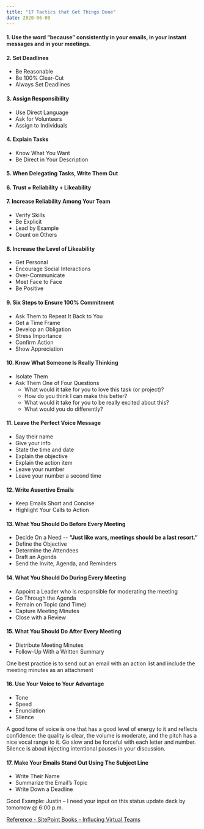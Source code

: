 ```yaml
---
title: "17 Tactics that Get Things Done"
date: 2020-06-08
---
```


#### 1. Use the word “because” consistently in your emails, in your instant messages and in your meetings.

#### 2. Set Deadlines
- Be Reasonable 
- Be 100% Clear-Cut
- Always Set Deadlines

#### 3. Assign Responsibility
- Use Direct Language
- Ask for Volunteers
- Assign to Individuals

#### 4. Explain Tasks
- Know What You Want
- Be Direct in Your Description

#### 5. When Delegating Tasks, Write Them Out

#### 6. Trust = Reliability + Likeability

#### 7. Increase Reliability Among Your Team
- Verify Skills
- Be Explicit
- Lead by Example
- Count on Others

#### 8. Increase the Level of Likeability
- Get Personal
- Encourage Social Interactions
- Over-Communicate
- Meet Face to Face
- Be Positive

#### 9. Six Steps to Ensure 100% Commitment
- Ask Them to Repeat It Back to You
- Get a Time Frame
- Develop an Obligation
- Stress Importance
- Confirm Action
- Show Appreciation

#### 10. Know What Someone Is Really Thinking
- Isolate Them
- Ask Them One of Four Questions
  * What would it take for you to love this task (or project)?
  * How do you think I can make this better?
  * What would it take for you to be really excited about this?
  * What would you do differently?
  
#### 11. Leave the Perfect Voice Message
- Say their name
- Give your info
- State the time and date
- Explain the objective
- Explain the action item
- Leave your number
-  Leave your number a second time

#### 12. Write Assertive Emails
- Keep Emails Short and Concise
- Highlight Your Calls to Action

#### 13. What You Should Do Before Every Meeting
- Decide On a Need -- **“Just like wars, meetings should be a last resort.”**
- Define the Objective
- Determine the Attendees
- Draft an Agenda
- Send the Invite, Agenda, and Reminders

#### 14. What You Should Do During Every Meeting
- Appoint a Leader who is responsible for moderating the meeting
- Go Through the Agenda
- Remain on Topic (and Time)
- Capture Meeting Minutes
- Close with a Review

#### 15. What You Should Do After Every Meeting
- Distribute Meeting Minutes
- Follow-Up With a Written Summary

One best practice is to send out an email with an action list and include the meeting minutes as an attachment

#### 16. Use Your Voice to Your Advantage
- Tone
- Speed
- Enunciation
- Silence

A good tone of voice is one that has a good level of energy to it and reflects confidence: 
the quality is clear, the volume is moderate, and the pitch has a nice vocal range to it.
Go slow and be forceful with each letter and number.
Silence is about injecting intentional pauses in your discussion.

#### 17. Make Your Emails Stand Out Using The Subject Line
- Write Their Name
- Summarize the Email’s Topic
- Write Down a Deadline

Good Example: Justin – I need your input on this status update deck by tomorrow @ 6:00 p.m.

[Reference - SitePoint Books - Influcing Virtual Teams](https://www.sitepoint.com/premium/books/influencing-virtual-teams)
